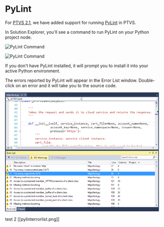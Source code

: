 PyLint
======

For [PTVS 2.1](https://pytools.codeplex.com/releases/view/109707), we have added support for running [PyLint](http://pylint.org/) in PTVS.

In Solution Explorer, you'll see a command to run PyLint on your Python project node.

![PyLint Command](https://raw.githubusercontent.com/Microsoft/PTVS/841eab161949862e498b7d4603d7dcae059db635/Python/Docs/User/Images/PylintCommand.png)

![PyLint Command](https://raw.githubusercontent.com/Microsoft/PTVS/Python/Docs/User/Images/PylintCommand.png)

If you don't have PyLint installed, it will prompt you to install it into your active Python environment.

The errors reported by PyLint will appear in the Error List window. Double-click on an error and it will take you to the source code.

![PyLint Error List](Images/PyLintErrorList.png)

test 2
[[pylinterrorlist.png]]

